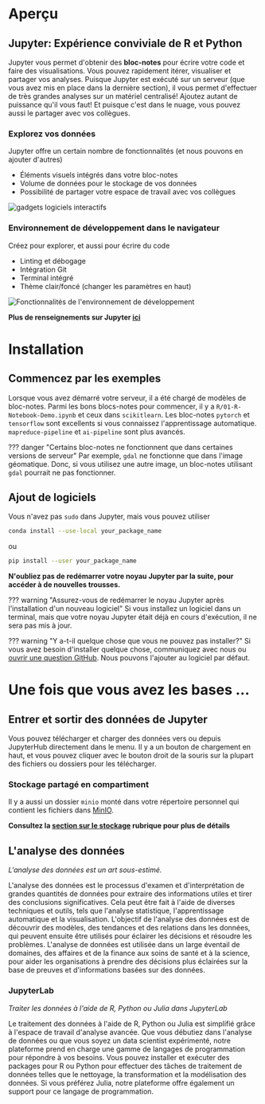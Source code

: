 # Aperçu

## Jupyter: Expérience conviviale de R et Python

Jupyter vous permet d'obtenir des **bloc-notes** pour écrire votre code et faire
des visualisations. Vous pouvez rapidement itérer, visualiser et partager vos
analyses. Puisque Jupyter est exécuté sur un serveur (que vous avez mis en place
dans la dernière section), il vous permet d'effectuer de très grandes analyses
sur un matériel centralisé! Ajoutez autant de puissance qu'il vous faut! Et
puisque c'est dans le nuage, vous pouvez aussi le partager avec vos collègues.

### Explorez vos données

Jupyter offre un certain nombre de fonctionnalités (et nous pouvons en ajouter
d'autres)

- Éléments visuels intégrés dans votre bloc-notes
- Volume de données pour le stockage de vos données
- Possibilité de partager votre espace de travail avec vos collègues

![gadgets logiciels interactifs](../images/jupyter_visual.png)

### Environnement de développement dans le navigateur

Créez pour explorer, et aussi pour écrire du code

- Linting et débogage
- Intégration Git
- Terminal intégré
- Thème clair/foncé (changer les paramètres en haut)

![Fonctionnalités de l'environnement de développement](../images/jupyter_ide.png)

**Plus de renseignements sur Jupyter [ici](https://jupyter.org)**

# Installation

## Commencez par les exemples

Lorsque vous avez démarré votre serveur, il a été chargé de modèles de
bloc-notes. Parmi les bons blocs-notes pour commencer, il y a
`R/01-R-Notebook-Demo.ipynb` et ceux dans `scikitlearn`. Les bloc-notes
`pytorch` et `tensorflow` sont excellents si vous connaissez l'apprentissage
automatique. `mapreduce-pipeline` et `ai-pipeline` sont plus avancés.

<!-- prettier-ignore -->
??? danger "Certains bloc-notes ne fonctionnent que dans certaines versions de serveur"
    Par exemple, `gdal` ne fonctionne que dans l'image géomatique. Donc, si vous
    utilisez une autre image, un bloc-notes utilisant `gdal` pourrait ne pas
    fonctionner.

## Ajout de logiciels

Vous n'avez pas `sudo` dans Jupyter, mais vous pouvez utiliser

```sh
conda install --use-local your_package_name
```

ou

```sh
pip install --user your_package_name
```

**N'oubliez pas de redémarrer votre noyau Jupyter par la suite, pour accéder à
de nouvelles trousses.**

<!-- prettier-ignore -->
??? warning "Assurez-vous de redémarrer le noyau Jupyter après l'installation d'un nouveau logiciel"
    Si vous installez un logiciel dans un terminal, mais que votre noyau Jupyter
    était déjà en cours d'exécution, il ne sera pas mis à jour.

<!-- prettier-ignore -->
??? warning "Y a-t-il quelque chose que vous ne pouvez pas installer?"
    Si vous avez besoin d'installer quelque chose, communiquez avec nous
    ou [ouvrir une question GitHub](https://github.com/StatCan/aaw-kubeflow-containers).
    Nous pouvons l'ajouter au logiciel par défaut.

# Une fois que vous avez les bases ...

## Entrer et sortir des données de Jupyter

Vous pouvez télécharger et charger des données vers ou depuis JupyterHub
directement dans le menu. Il y a un bouton de chargement en haut, et vous pouvez
cliquer avec le bouton droit de la souris sur la plupart des fichiers ou
dossiers pour les télécharger.

### Stockage partagé en compartiment

Il y a aussi un dossier `minio` monté dans votre répertoire personnel qui
contient les fichiers dans [MinIO](../Stockage.md).

**Consultez la [section sur le stockage](../index.md#storage) rubrique pour plus
de détails**

## L'analyse des données

_L'analyse des données est un art sous-estimé._

L'analyse des données est le processus d'examen et d'interprétation de grandes
quantités de données pour extraire des informations utiles et tirer des
conclusions significatives. Cela peut être fait à l'aide de diverses techniques
et outils, tels que l'analyse statistique, l'apprentissage automatique et la
visualisation. L'objectif de l'analyse des données est de découvrir des modèles,
des tendances et des relations dans les données, qui peuvent ensuite être
utilisés pour éclairer les décisions et résoudre les problèmes. L'analyse de
données est utilisée dans un large éventail de domaines, des affaires et de la
finance aux soins de santé et à la science, pour aider les organisations à
prendre des décisions plus éclairées sur la base de preuves et d'informations
basées sur des données.

### JupyterLab

_Traiter les données à l'aide de R, Python ou Julia dans JupyterLab_

Le traitement des données à l'aide de R, Python ou Julia est simplifié grâce à
l'espace de travail d'analyse avancée. Que vous débutiez dans l'analyse de
données ou que vous soyez un data scientist expérimenté, notre plateforme prend
en charge une gamme de langages de programmation pour répondre à vos besoins.
Vous pouvez installer et exécuter des packages pour R ou Python pour effectuer
des tâches de traitement de données telles que le nettoyage, la transformation
et la modélisation des données. Si vous préférez Julia, notre plateforme offre
également un support pour ce langage de programmation.
